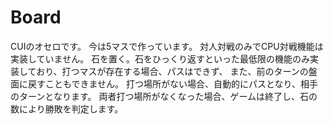 # Board
CUIのオセロです。
今は5マスで作っています。
対人対戦のみでCPU対戦機能は実装していません。
石を置く。石をひっくり返すといった最低限の機能のみ実装しており、打つマスが存在する場合、パスはできず、
また、前のターンの盤面に戻すこともできません。
打つ場所がない場合、自動的にパスとなり、相手のターンとなります。
両者打つ場所がなくなった場合、ゲームは終了し、石の数により勝敗を判定します。
